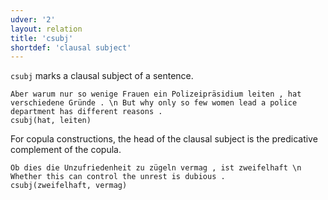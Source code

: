 ```yaml
---
udver: '2'
layout: relation
title: 'csubj'
shortdef: 'clausal subject'
---
```


`csubj` marks a clausal subject of a sentence.

~~~ sdparse
Aber warum nur so wenige Frauen ein Polizeipräsidium leiten , hat verschiedene Gründe . \n But why only so few women lead a police department has different reasons .
csubj(hat, leiten)
~~~

For copula constructions, the head of the clausal subject is the predicative complement of the copula.

~~~ sdparse
Ob dies die Unzufriedenheit zu zügeln vermag , ist zweifelhaft \n Whether this can control the unrest is dubious .
csubj(zweifelhaft, vermag)
~~~

<!-- Interlanguage links updated Út zář 29 20:43:15 CEST 2020 -->
